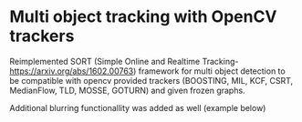 # Multi object tracking with OpenCV trackers
Reimplemented SORT (Simple Online and Realtime Tracking- https://arxiv.org/abs/1602.00763) framework for multi object detection to be compatible with opencv provided trackers (BOOSTING, MIL, KCF, CSRT, MedianFlow, TLD, MOSSE, GOTURN) and given frozen graphs.

Additional blurring functionallity was added as well (example below)
